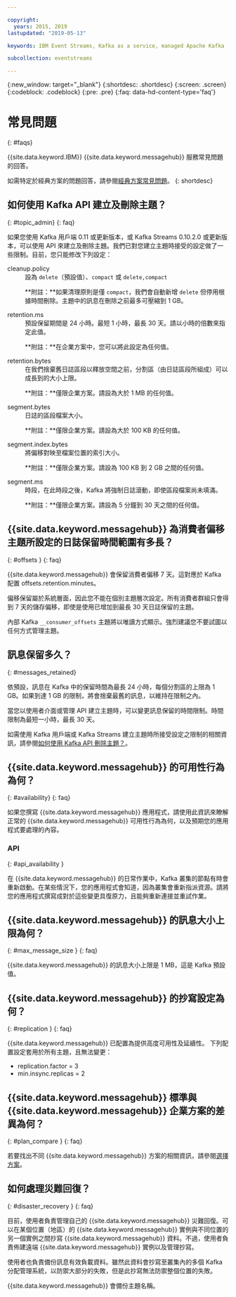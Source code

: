```yaml
---

copyright:
  years: 2015, 2019
lastupdated: "2019-05-13"

keywords: IBM Event Streams, Kafka as a service, managed Apache Kafka

subcollection: eventstreams

---
```


{:new_window: target="_blank"}
{:shortdesc: .shortdesc}
{:screen: .screen}
{:codeblock: .codeblock}
{:pre: .pre}
{:faq: data-hd-content-type='faq'}

# 常見問題
{: #faqs}

{{site.data.keyword.IBM}} {{site.data.keyword.messagehub}} 服務常見問題的回答。

如需特定於經典方案的問題回答，請參閱[經典方案常見問題](/docs/services/EventStreams?topic=eventstreams-faqs_classic)。
{: shortdesc}

<!--17/10/17 - Karen: same info duplicated at messagehub104 -->
## 如何使用 Kafka API 建立及刪除主題？
{: #topic_admin}
{: faq}

如果您使用 Kafka 用戶端 0.11 或更新版本，或 Kafka Streams 0.10.2.0 或更新版本，可以使用 API 來建立及刪除主題。我們已對您建立主題時接受的設定做了一些限制。目前，您只能修改下列設定：

<dl>
<dt>cleanup.policy</dt>
<dd>設為 <code>delete</code>（預設值）、<code>compact</code> 或 <code>delete,compact</code>
<p>**附註：**如果清理原則是僅 <code>compact</code>，我們會自動新增 <code>delete</code> 但停用根據時間刪除。主題中的訊息在刪除之前最多可壓縮到 1 GB。</p>
</dd>

<dt>retention.ms</dt>
<dd>預設保留期間是 24 小時。最短 1 小時，最長 30 天。請以小時的倍數來指定此值。



<p>**附註：**在企業方案中，您可以將此設定為任何值。</p>
</dd>

<dt>retention.bytes</dt>
<dd>在我們捨棄舊日誌區段以釋放空間之前，分割區（由日誌區段所組成）可以成長到的大小上限。

<p>**附註：**僅限企業方案。請設為大於 1 MB 的任何值。</p>
</dd>

<dt>segment.bytes</dt>
<dd>日誌的區段檔案大小。

<p>**附註：**僅限企業方案。請設為大於 100 KB 的任何值。</p>
</dd>

<dt>segment.index.bytes</dt>
<dd>將偏移對映至檔案位置的索引大小。 

<p>**附註：**僅限企業方案。請設為 100 KB 到 2 GB 之間的任何值。</p>
</dd>

<dt>segment.ms</dt>
<dd>時段，在此時段之後，Kafka 將強制日誌滾動，即使區段檔案尚未填滿。 

<p>**附註：**僅限企業方案。請設為 5 分鐘到 30 天之間的任何值。</p>
</dd>
</dl>


## {{site.data.keyword.messagehub}} 為消費者偏移主題所設定的日誌保留時間範圍有多長？
{: #offsets }
{: faq}

{{site.data.keyword.messagehub}} 會保留消費者偏移 7 天。這對應於 Kafka 配置 offsets.retention.minutes。 

偏移保留屬於系統層面，因此您不能在個別主題層次設定。所有消費者群組只會得到 7 天的儲存偏移，即使是使用已增加到最長 30 天日誌保留的主題。 

內部 Kafka <code>__consumer_offsets</code> 主題將以唯讀方式顯示。強烈建議您不要試圖以任何方式管理主題。 

<!--following message retention info duplicted in eventstreams057-->

## 訊息保留多久？
{: #messages_retained}

依預設，訊息在 Kafka 中的保留時間為最長 24 小時，每個分割區的上限為 1 GB。如果到達 1 GB 的限制，將會捨棄最舊的訊息，以維持在限制之內。

當您以使用者介面或管理 API 建立主題時，可以變更訊息保留的時間限制。時間限制為最短一小時，最長 30 天。

如需使用 Kafka 用戶端或 Kafka Streams 建立主題時所接受設定之限制的相關資訊，請參閱[如何使用 Kafka API 刪除主題？](/docs/services/EventStreams?topic=eventstreams-faqs#topic_admin)。

## {{site.data.keyword.messagehub}} 的可用性行為為何？
{: #availability}
{: faq}

如果您撰寫 {{site.data.keyword.messagehub}} 應用程式，請使用此資訊來瞭解正常的 {{site.data.keyword.messagehub}} 可用性行為為何，以及預期您的應用程式要處理的內容。

### API
{: #api_availability }

在 {{site.data.keyword.messagehub}} 的日常作業中，Kafka 叢集的節點有時會重新啟動。在某些情況下，您的應用程式會知道，因為叢集會重新指派資源。請將您的應用程式撰寫成對於這些變更具復原力，且能夠重新連接並重試作業。

## {{site.data.keyword.messagehub}} 的訊息大小上限為何？ 
{: #max_message_size }
{: faq}

{{site.data.keyword.messagehub}} 的訊息大小上限是 1 MB，這是 Kafka 預設值。 

## {{site.data.keyword.messagehub}} 的抄寫設定為何？ 
{: #replication }
{: faq}

{{site.data.keyword.messagehub}} 已配置為提供高度可用性及延續性。
下列配置設定套用於所有主題，且無法變更：
* replication.factor = 3 
* min.insync.replicas = 2

## {{site.data.keyword.messagehub}} 標準與 {{site.data.keyword.messagehub}} 企業方案的差異為何？
{: #plan_compare }
{: faq}

若要找出不同 {{site.data.keyword.messagehub}} 方案的相關資訊，請參閱[選擇方案](/docs/services/EventStreams?topic=eventstreams-plan_choose)。

## 如何處理災難回復？
{: #disaster_recovery }
{: faq}

目前，使用者負責管理自己的 {{site.data.keyword.messagehub}} 災難回復。可以在某個位置（地區）的 {{site.data.keyword.messagehub}} 實例與不同位置的另一個實例之間抄寫 {{site.data.keyword.messagehub}} 資料。不過，使用者負責佈建遠端 {{site.data.keyword.messagehub}} 實例以及管理抄寫。

使用者也負責備份訊息有效負載資料。雖然此資料會抄寫至叢集內的多個 Kafka 分配管理系統，以防禦大部分的失敗，但是此抄寫無法防禦整個位置的失敗。 

{{site.data.keyword.messagehub}} 會備份主題名稱。
















